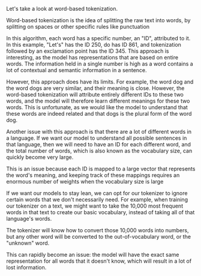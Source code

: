 Let's take a look at word-based tokenization.

Word-based tokenization is the idea of splitting the raw text into words, by splitting on spaces or other specific rules like punctuation

In this algorithm, each word has a specific number, an "ID", attributed to it. In this example, "Let's" has the ID 250, do has ID 861, and tokenization followed by an exclamation point has the ID 345.
This approach is interesting, as the model has representations that are based on entire words. The information held in a single number is high as a word contains a lot of contextual and semantic information in a sentence.

However, this approach does have its limits. For example, the word dog and the word dogs are very similar, and their meaning is close. However, the word-based tokenization will attribute entirely different IDs to these two words, and the model will therefore learn different meanings for these two words. This is unfortunate, as we would like the model to understand that these words are indeed related and that dogs is the plural form of the word dog.

Another issue with this approach is that there are a lot of different words in a language. If we want our model to understand all possible sentences in that language, then we will need to have an ID for each different word, and the total number of words, which is also known as the vocabulary size, can quickly become very large.

This is an issue because each ID is mapped to a large vector that represents the word's meaning, and keeping track of these mappings requires an enormous number of weights when the vocabulary size is large

If we want our models to stay lean, we can opt for our tokenizer to ignore certain words that we don't necessarily need. For example, when training our tokenizer on a text, we might want to take the 10,000 most frequent words in that text to create our basic vocabulary, instead of taking all of that language's words.

The tokenizer will know how to convert those 10,000 words into numbers, but any other word will be converted to the out-of-vocabulary word, or the "unknown" word.

This can rapidly become an issue: the model will have the exact same representation for all words that it doesn't know, which will result in a lot of lost information.